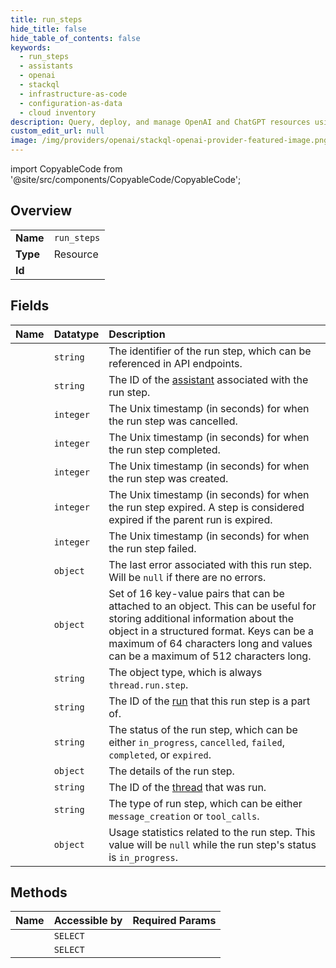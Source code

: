 ```yaml
---
title: run_steps
hide_title: false
hide_table_of_contents: false
keywords:
  - run_steps
  - assistants
  - openai    
  - stackql
  - infrastructure-as-code
  - configuration-as-data
  - cloud inventory
description: Query, deploy, and manage OpenAI and ChatGPT resources using SQL.
custom_edit_url: null
image: /img/providers/openai/stackql-openai-provider-featured-image.png
---
```


import CopyableCode from '@site/src/components/CopyableCode/CopyableCode';




## Overview
<table><tbody>
<tr><td><b>Name</b></td><td><code>run_steps</code></td></tr>
<tr><td><b>Type</b></td><td>Resource</td></tr>
<tr><td><b>Id</b></td><td><CopyableCode code="openai.assistants.run_steps" /></td></tr>
</tbody></table>

## Fields
| Name | Datatype | Description |
|:-----|:---------|:------------|
| <CopyableCode code="id" /> | `string` | The identifier of the run step, which can be referenced in API endpoints. |
| <CopyableCode code="assistant_id" /> | `string` | The ID of the [assistant](/docs/api-reference/assistants) associated with the run step. |
| <CopyableCode code="cancelled_at" /> | `integer` | The Unix timestamp (in seconds) for when the run step was cancelled. |
| <CopyableCode code="completed_at" /> | `integer` | The Unix timestamp (in seconds) for when the run step completed. |
| <CopyableCode code="created_at" /> | `integer` | The Unix timestamp (in seconds) for when the run step was created. |
| <CopyableCode code="expired_at" /> | `integer` | The Unix timestamp (in seconds) for when the run step expired. A step is considered expired if the parent run is expired. |
| <CopyableCode code="failed_at" /> | `integer` | The Unix timestamp (in seconds) for when the run step failed. |
| <CopyableCode code="last_error" /> | `object` | The last error associated with this run step. Will be `null` if there are no errors. |
| <CopyableCode code="metadata" /> | `object` | Set of 16 key-value pairs that can be attached to an object. This can be useful for storing additional information about the object in a structured format. Keys can be a maximum of 64 characters long and values can be a maximum of 512 characters long.<br /> |
| <CopyableCode code="object" /> | `string` | The object type, which is always `thread.run.step`. |
| <CopyableCode code="run_id" /> | `string` | The ID of the [run](/docs/api-reference/runs) that this run step is a part of. |
| <CopyableCode code="status" /> | `string` | The status of the run step, which can be either `in_progress`, `cancelled`, `failed`, `completed`, or `expired`. |
| <CopyableCode code="step_details" /> | `object` | The details of the run step. |
| <CopyableCode code="thread_id" /> | `string` | The ID of the [thread](/docs/api-reference/threads) that was run. |
| <CopyableCode code="type" /> | `string` | The type of run step, which can be either `message_creation` or `tool_calls`. |
| <CopyableCode code="usage" /> | `object` | Usage statistics related to the run step. This value will be `null` while the run step's status is `in_progress`. |
## Methods
| Name | Accessible by | Required Params |
|:-----|:--------------|:----------------|
| <CopyableCode code="get_run_step" /> | `SELECT` | <CopyableCode code="run_id, step_id, thread_id" /> |
| <CopyableCode code="list_run_steps" /> | `SELECT` | <CopyableCode code="run_id, thread_id" /> |
